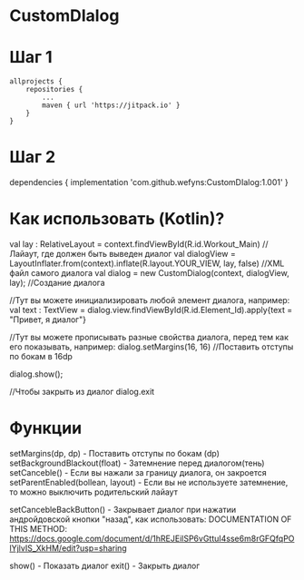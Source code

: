 # CustomDIalog

# Шаг 1
	allprojects {
		repositories {
			...
			maven { url 'https://jitpack.io' }
		}
	} 
# Шаг 2
  dependencies {
	        implementation 'com.github.wefyns:CustomDIalog:1.001'
	}
  
# Как использовать (Kotlin)?
  val lay : RelativeLayout = context.findViewById(R.id.Workout_Main)                      //Лайаут, где должен быть выведен диалог
  val dialogView = LayoutInflater.from(context).inflate(R.layout.YOUR_VIEW, lay, false)   //XML файл самого диалога
  val dialog = new CustomDialog(context, dialogView, lay);                                //Создание диалога
  
  //Тут вы можете инициализировать любой элемент диалога, например:
  val text : TextView = dialog.view.findViewById(R.id.Element_Id).apply{text = "Привет, я диалог"}
  
  //Тут вы можете прописывать разные свойства диалога, перед тем как его показывать, например:
  dialog.setMargins(16, 16)   //Поставить отступы по бокам в 16dp
  
  dialog.show(); 
  
  //Чтобы закрыть из диалог
  dialog.exit


# Функции
  setMargins(dp, dp) - Поставить отступы по бокам (dp)
  setBackgroundBlackout(float) - Затемнение перед диалогом(тень)
  setCanceble() - Если вы нажали за границу диалога, он закроется
  setParentEnabled(bollean, layout) - Если вы не используете затемнение, то можно выключить родительский лайаут

  setCancebleBackButton() - Закрывает диалог при нажатии андройдовской кнопки "назад", как использовать:
  DOCUMENTATION OF THIS METHOD: https://docs.google.com/document/d/1hREJEilSP6vGttuI4sse6m8rGFQfqPOlYjlvIS_XkHM/edit?usp=sharing

  show() - Показать диалог
  exit() - Закрыть диалог
